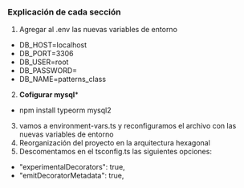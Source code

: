 ### **Explicación de cada sección**
 
1. Agregar al .env las nuevas variables de entorno
- DB_HOST=localhost
- DB_PORT=3306
- DB_USER=root
- DB_PASSWORD=
- DB_NAME=patterns_class
2. **Cofigurar mysql***
 - npm install typeorm mysql2
3. vamos a environment-vars.ts y reconfiguramos el archivo con las nuevas variables de entorno
4. Reorganización del proyecto en la arquitectura hexagonal
5. Descomentamos en el tsconfig.ts las siguientes opciones:
 -  "experimentalDecorators": true,
 -  "emitDecoratorMetadata": true,
 